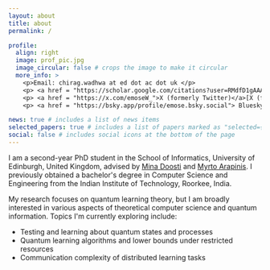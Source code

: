 ```yaml
---
layout: about
title: about
permalink: /

profile:
  align: right
  image: prof_pic.jpg
  image_circular: false # crops the image to make it circular
  more_info: >
    <p>Email: chirag.wadhwa at ed dot ac dot uk </p>
    <p> <a href = "https://scholar.google.com/citations?user=RMdfD1gAAAAJ">Google Scholar </a> </p>
    <p> <a href = "https://x.com/emoseW_">X (formerly Twitter)</a>[X (formerly Twitter)]</p>
    <p> <a href = "https://bsky.app/profile/emose.bsky.social"> Bluesky </a></p>

news: true # includes a list of news items
selected_papers: true # includes a list of papers marked as "selected={true}"
social: false # includes social icons at the bottom of the page
---
```


I am a second-year PhD student in the School of Informatics, University of Edinburgh, United Kingdom, advised by [Mina Doosti](https://minadoosti.github.io/) and [Myrto Arapinis](https://homepages.inf.ed.ac.uk/marapini/). I previously obtained a bachelor's degree in Computer Science and Engineering from the Indian Institute of Technology, Roorkee, India.

My research focuses on quantum learning theory, but I am broadly interested in various aspects of theoretical computer science and quantum information. Topics I'm currently exploring include:
- Testing and learning about quantum states and processes
- Quantum learning algorithms and lower bounds under restricted resources 
- Communication complexity of distributed learning tasks